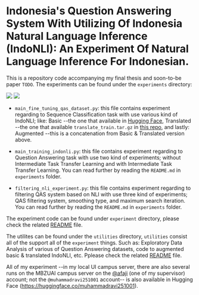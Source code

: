 # Indonesia's Question Answering System With Utilizing Of Indonesia Natural Language Inference (IndoNLI): An Experiment Of Natural Language Inference For Indonesian.

This is a repository code accompanying my final thesis and soon-to-be paper `TODO`. The experiments can be found under the `experiments` directory:

[![](https://tokei.rs/b1/github/muhammadravi251001/qas-with-indonli)](https://github.com/muhammadravi251001/qas-with-indonli)
[![](https://tokei.rs/b1/github/muhammadravi251001/qas-with-indonli?category=files)](https://github.com/muhammadravi251001/qas-with-indonli)

- `main_fine_tuning_qas_dataset.py`: this file contains experiment regarding to Sequence Classification task with use various kind of IndoNLI; like: Basic --the one that available in [Hugging Face](https://huggingface.co/datasets/indonli), Translated --the one that available `translate_train.tar.gz` in [this repo](https://github.com/ir-nlp-csui/indonli/tree/main/data), and lastly: Augmented --this is a concatenation from Basic & Translated version above.

- `main_training_indonli.py`: this file contains experiment regarding to Question Answering task with use two kind of experiments; without Intermediate Task Transfer Learning and with Intermediate Task Transfer Learning. You can read further by reading the `README.md` in `experiments` folder.

- `filtering_nli_experiment.py`: this file contains experiment regarding to filtering QAS system based on NLI with use three kind of experiments; QAS filtering system, smoothing type, and maximum search iteration. You can read further by reading the `README.md` in `experiments` folder.

The experiment code can be found under `experiment` directory, please check the related [README](https://github.com/muhammadravi251001/qas-with-indonli/blob/main/experiments/README.md) file.

The utilites can be found under the `utilities` directory, `utilities` consist all of the support all of the `experiment` things. Such as: Exploratory Data Analysis of various of Question Answering datasets, code to augmented basic & translated IndoNLI, etc. Pplease check the related [README](https://github.com/muhammadravi251001/qas-with-indonli/blob/main/utilities/README.md) file.

All of my experiment --in my local UI campus server, there are also several runs on the MBZUAI campus server on the [@afaji](https://huggingface.co/afaji) (one of my supervisor) account; not the `@muhammadravi251001` account-- is also available in Hugging Face (https://huggingface.co/muhammadravi251001).
